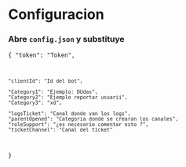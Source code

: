 
# Configuracion
### Abre `config.json` y substituye
<code>{
    "token": "Token",

    "clientId": "Id del bot",
   
    "Category1": "Ejemplo: DUdas",
    "Category2": "Ejemplo reportar usuarii",
    "Category3": "xd",

    "logsTicket": "Canal donde van los logs",    
    "parentOpened": "Categoria donde se crearan los canales",     
    "roleSupport": "¿es necesario comentar esto ?",
    "ticketChannel": "Canal del ticket"
  }
</code>
